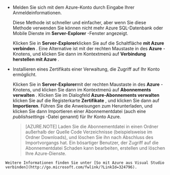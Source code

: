 
   * Melden Sie sich mit dem Azure-Konto durch Eingabe Ihrer Anmeldeinformationen.

     Diese Methode ist schneller und einfacher, aber wenn Sie diese Methode verwenden Sie können nicht mehr Azure SQL-Datenbank oder Mobile Dienste im **Server-Explorer** -Fenster angezeigt.

     Klicken Sie in **Server-Explorer**klicken Sie auf die Schaltfläche **mit Azure verbinden** . Eine Alternative ist mit der rechten Maustaste in des **Azure** -Knotens, und klicken Sie dann im Kontextmenü auf **Verbindung herstellen mit Azure** .

   * Installieren eines Zertifikats einer Verwaltung, die Zugriff auf Ihr Konto ermöglicht.

     Klicken Sie in **Server-Explorer**mit der rechten Maustaste in des **Azure** -Knotens, und klicken Sie dann im Kontextmenü auf **Abonnements verwalten** . Klicken Sie im Dialogfeld **Azure-Abonnements verwalten** klicken Sie auf die Registerkarte **Zertifikate** , und klicken Sie dann auf **Importieren**. Führen Sie die Anweisungen zum Herunterladen, und klicken Sie dann Importieren einer Abonnementdatei (auch eine *publishsettings* -Datei genannt) für Ihr Konto Azure.

     > [AZURE.NOTE] Laden Sie die Abonnementdatei in einen Ordner außerhalb der Quelle Code Verzeichnisse (beispielsweise im Ordner Downloads), und löschen Sie ihn nach Abschluss des Importvorgangs hat. Ein bösartiger Benutzer, der Zugriff auf die Abonnementdatei Schaden kann bearbeiten, erstellen und löschen Ihre Azure-Dienste.

    Weitere Informationen finden Sie unter [So mit Azure aus Visual Studio verbinden](http://go.microsoft.com/fwlink/?LinkId=324796).
